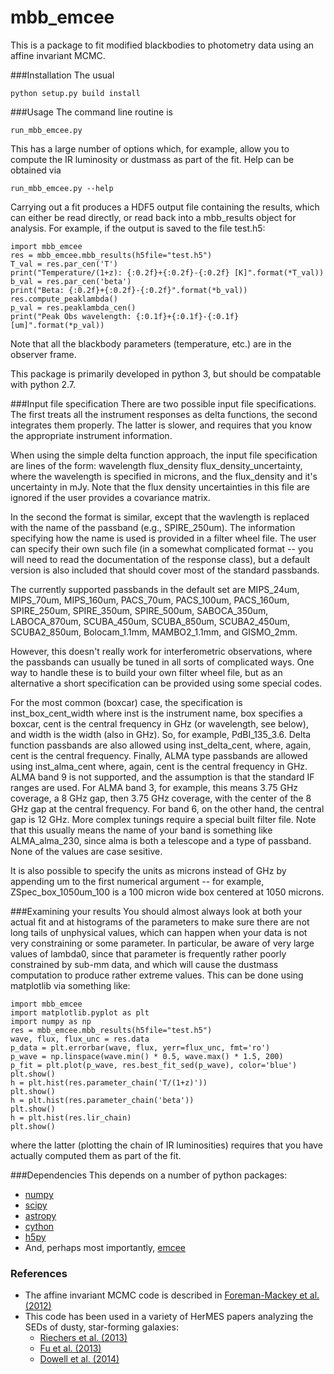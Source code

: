 mbb_emcee
========================

This is a package to fit modified blackbodies to photometry
data using an affine invariant MCMC.

###Installation
The usual

	python setup.py build install

###Usage
The command line routine is

	run_mbb_emcee.py

This has a large number of options which, for example, allow you to compute
the IR luminosity or dustmass as part of the fit.  Help can be obtained via

	run_mbb_emcee.py --help

Carrying out a fit produces a HDF5 output file containing the results,
which can either be read directly, or read back into a mbb_results
object for analysis.  For example, if the output is saved to
the file test.h5:

	import mbb_emcee
	res = mbb_emcee.mbb_results(h5file="test.h5")
	T_val = res.par_cen('T')
	print("Temperature/(1+z): {:0.2f}+{:0.2f}-{:0.2f} [K]".format(*T_val))
	b_val = res.par_cen('beta')
	print("Beta: {:0.2f}+{:0.2f}-{:0.2f}".format(*b_val))
	res.compute_peaklambda()
	p_val = res.peaklambda_cen()
	print("Peak Obs wavelength: {:0.1f}+{:0.1f}-{:0.1f} [um]".format(*p_val))

Note that all the blackbody parameters (temperature, etc.) are 
in the observer frame.  

This package is primarily developed in python 3, but should be
compatable with python 2.7.

###Input file specification
There are two possible input file specifications.  The first treats
all the instrument responses as delta functions, the second integrates
them properly.  The latter is slower, and requires that you know the
appropriate instrument information.

When using the simple delta function approach, the input file specification
are lines of the form: wavelength flux_density flux_density_uncertainty,
where the wavelength is specified in microns, and the flux_density and
it's uncertainty in mJy.  Note that the flux density uncertainties 
in this file are ignored if the user provides a covariance matrix.

In the second the format is similar, except that the wavlength is
replaced with the name of the passband (e.g., SPIRE_250um).  The
information specifying how the name is used is provided in a filter
wheel file.  The user can specify their own such file (in a somewhat
complicated format -- you will need to read the documentation of the
response class), but a default version is also included that should cover
most of the standard passbands.  

The currently supported passbands in the default set are MIPS_24um,
MIPS_70um, MIPS_160um, PACS_70um, PACS_100um, PACS_160um, SPIRE_250um,
SPIRE_350um, SPIRE_500um, SABOCA_350um, LABOCA_870um, SCUBA_450um,
SCUBA_850um, SCUBA2_450um, SCUBA2_850um, Bolocam_1.1mm, MAMBO2_1.1mm, 
and GISMO_2mm.

However, this doesn't really work for interferometric observations,
where the passbands can usually be tuned in all sorts of complicated
ways.  One way to handle these is to build your own filter wheel file,
but as an alternative a short specification can be provided using some
special codes.

For the most common (boxcar) case, the specification is
inst_box_cent_width where inst is the instrument name, box specifies a
boxcar, cent is the central frequency in GHz (or wavelength, see
below), and width is the width (also in GHz).  So, for example,
PdBI_135_3.6. Delta function passbands are also allowed using
inst_delta_cent, where, again, cent is the central frequency.
Finally, ALMA type passbands are allowed using inst_alma_cent where, again,
cent is the central frequency in GHz.  ALMA band 9 is not supported,
and the assumption is that the standard IF ranges are used.  For ALMA band
3, for example, this means 3.75 GHz coverage, a 8 GHz gap, then 3.75
GHz coverage, with the center of the 8 GHz gap at the central
frequency.  For band 6, on the other hand, the central gap is 12 GHz.
More complex tunings require a special built filter file.  Note that
this usually means the name of your band is something like ALMA_alma_230,
since alma is both a telescope and a type of passband.  None of the values
are case sesitive.

It is also possible to specify the units as microns instead of GHz by
appending um to the first numerical argument -- for example,
ZSpec_box_1050um_100 is a 100 micron wide box centered at 1050 microns.

###Examining your results
You should almost always look at both your actual fit and at
histograms of the parameters to make sure there are not long tails of
unphysical values, which can happen when your data is not very
constraining or some parameter.  In particular, be aware of very large
values of lambda0, since that parameter is frequently rather poorly
constrained by sub-mm data, and which will cause the dustmass
computation to produce rather extreme values.  This can be done using
matplotlib via something like:

    import mbb_emcee
    import matplotlib.pyplot as plt
    import numpy as np
    res = mbb_emcee.mbb_results(h5file="test.h5")
    wave, flux, flux_unc = res.data
    p_data = plt.errorbar(wave, flux, yerr=flux_unc, fmt='ro')
    p_wave = np.linspace(wave.min() * 0.5, wave.max() * 1.5, 200)
    p_fit = plt.plot(p_wave, res.best_fit_sed(p_wave), color='blue')
    plt.show()
    h = plt.hist(res.parameter_chain('T/(1+z)'))
    plt.show()
    h = plt.hist(res.parameter_chain('beta'))
    plt.show()
    h = plt.hist(res.lir_chain)
    plt.show()

where the latter (plotting the chain of IR luminosities) requires that
you have actually computed them as part of the fit.
    
###Dependencies
This depends on a number of python packages:
* [numpy](http://numpy.scipy.org/)
* [scipy](http://numpy.scipy.org/)
* [astropy](http://www.astropy.org/)
* [cython](http://cython.org/)
* [h5py](http://www.h5py.org/)
* And, perhaps most importantly, [emcee](http://dan.iel.fm/emcee/)

### References
* The affine invariant MCMC code is described in
  [Foreman-Mackey et al. (2012)](http://http://arxiv.org/abs/1202.3665)
* This code has been used in a variety of HerMES papers analyzing
  the SEDs of dusty, star-forming galaxies:
  * [Riechers et al. (2013)](http://dx.doi.org/10.1038/nature12050)
  * [Fu et al. (2013)](http://dx.doi.org/10.1038/nature12184)
  * [Dowell et al. (2014)](http://dx.doi.org/10.1088/0004-637X/780/1/75)
